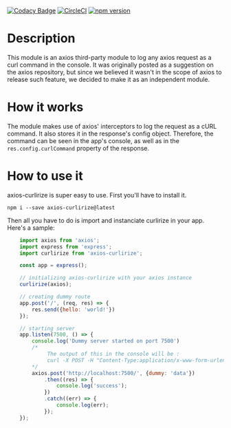 [![Codacy Badge](https://api.codacy.com/project/badge/Grade/7d519058c2f340428a1b7ef22d71368f)](https://app.codacy.com/app/antho325/axios-curlirize?utm_source=github.com&utm_medium=referral&utm_content=delirius325/axios-curlirize&utm_campaign=Badge_Grade_Dashboard)
[![CircleCI](https://circleci.com/gh/delirius325/axios-curlirize.svg?style=svg)](https://circleci.com/gh/delirius325/axios-curlirize)
[![npm version](https://badge.fury.io/js/axios-curlirize.svg)](https://badge.fury.io/js/axios-curlirize)

# Description
This module is an axios third-party module to log any axios request as a curl command in the console. It was originally posted as a suggestion on the axios repository, but since we believed it wasn't in the scope of axios to release such feature, we decided to make it as an independent module.

# How it works
The module makes use of axios' interceptors to log the request as a cURL command. It also stores it in the response's config object. Therefore, the command can be seen in the app's console, as well as in the ```res.config.curlCommand``` property of the response.

# How to use it
axios-curlirize is super easy to use. First you'll have to install it.
```shell
npm i --save axios-curlirize@latest
```
Then all you have to do is import and instanciate curlirize in your app. Here's a sample:

```javascript
    import axios from 'axios';
    import express from 'express';
    import curlirize from 'axios-curlirize';

    const app = express();

    // initializing axios-curlirize with your axios instance
    curlirize(axios);

    // creating dummy route
    app.post('/', (req, res) => {
        res.send({hello: 'world!'})
    });

    // starting server
    app.listen(7500, () => {
        console.log('Dummy server started on port 7500')
        /*
             The output of this in the console will be :
             curl -X POST -H "Content-Type:application/x-www-form-urlencoded" --data {"dummy":"data"} http://localhost:7500/
        */
        axios.post('http://localhost:7500/', {dummy: 'data'})
            .then((res) => {
                console.log('success');
            })
            .catch((err) => {
                console.log(err);
            });
    });    
```
